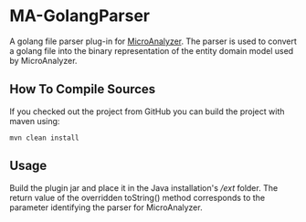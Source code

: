 # MA-GolangParser

A golang file parser plug-in for [MicroAnalyzer](https://github.com/joelBIT/MicroAnalyzer). The parser is used to convert a golang file into the binary representation of the entity domain model used by MicroAnalyzer.

## How To Compile Sources

If you checked out the project from GitHub you can build the project with maven using:

```
mvn clean install
```

## Usage
Build the plugin jar and place it in the Java installation's */ext* folder. The return value of the overridden toString() method
corresponds to the parameter identifying the parser for MicroAnalyzer.
